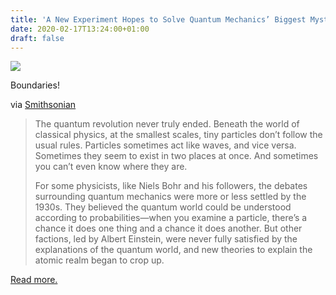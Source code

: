 ```yaml
---
title: 'A New Experiment Hopes to Solve Quantum Mechanics’ Biggest Mystery'
date: 2020-02-17T13:24:00+01:00
draft: false
---
```


[![](https://cdn-blog.adafruit.com/uploads/2020/02/quantum_theory.jpg)](https://www.smithsonianmag.com/science-nature/new-experiment-hopes-solve-quantum-mechanics-biggest-mystery-180974132/)

Boundaries!

via [Smithsonian](https://www.smithsonianmag.com/science-nature/new-experiment-hopes-solve-quantum-mechanics-biggest-mystery-180974132/)

> The quantum revolution never truly ended. Beneath the world of classical physics, at the smallest scales, tiny particles don’t follow the usual rules. Particles sometimes act like waves, and vice versa. Sometimes they seem to exist in two places at once. And sometimes you can’t even know where they are.
> 
> For some physicists, like Niels Bohr and his followers, the debates surrounding quantum mechanics were more or less settled by the 1930s. They believed the quantum world could be understood according to probabilities—when you examine a particle, there’s a chance it does one thing and a chance it does another. But other factions, led by Albert Einstein, were never fully satisfied by the explanations of the quantum world, and new theories to explain the atomic realm began to crop up.

[Read more.](https://www.smithsonianmag.com/science-nature/new-experiment-hopes-solve-quantum-mechanics-biggest-mystery-180974132/)